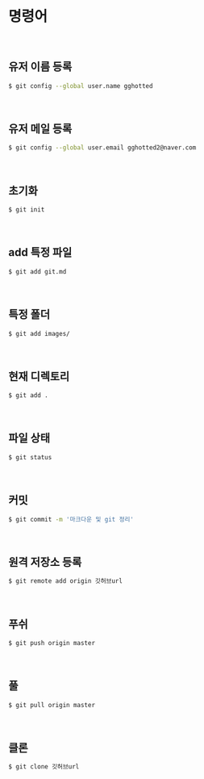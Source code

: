 #  명령어

<br>

## **유저 이름 등록**

```bash
$ git config --global user.name gghotted
```



<br/>

## 유저 메일 등록

```bash
$ git config --global user.email gghotted2@naver.com
```



<br/>

## 초기화

```bash
$ git init
```



<br/>

## add 특정 파일

```bash
$ git add git.md
```



<br/>

## 특정 폴더

```bash
$ git add images/
```



<br/>

## 현재 디렉토리

```bash
$ git add .
```



<br/>

## 파일 상태

```bash
$ git status
```



<br/>

## 커밋

```bash
$ git commit -m '마크다운 및 git 정리'
```



<br/>

## 원격 저장소 등록

```bash
$ git remote add origin 깃허브url
```



<br/>

## 푸쉬

```bash
$ git push origin master
```



<br/>

## 풀

```bash
$ git pull origin master
```



<br/>

## 클론

```bash
$ git clone 깃허브url
```


